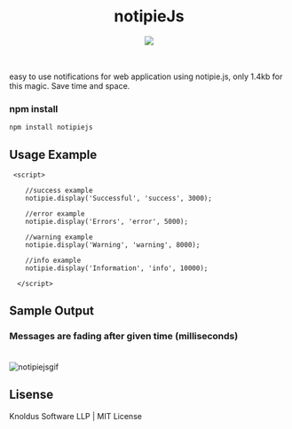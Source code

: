 
<h1 align="center">notipieJs</h1>
<div align="center">
 <img 
     src="https://cloud.githubusercontent.com/assets/10805658/22961784/af7d8c06-f36e-11e6-9b45-1bcc77b6e61c.jpeg">
</div>
<br><br>

 easy to use notifications for web application using notipie.js, only 1.4kb for this magic. Save time and space. 

### npm install
```
npm install notipiejs
```

## Usage Example

```
 <script>
    
    //success example
    notipie.display('Successful', 'success', 3000);

    //error example 
    notipie.display('Errors', 'error', 5000);

    //warning example
    notipie.display('Warning', 'warning', 8000);

    //info example
    notipie.display('Information', 'info', 10000);
    
  </script>
```


## Sample Output
### Messages are fading after given time (milliseconds)<br><br>
![notipiejsgif](https://cloud.githubusercontent.com/assets/10805658/21641029/11bb6f5a-d29f-11e6-82a3-5164d47bf71d.gif)


## Lisense 
Knoldus Software LLP | 
MIT License
